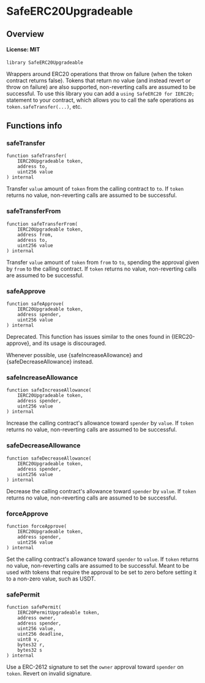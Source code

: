 # SafeERC20Upgradeable

## Overview

#### License: MIT

```solidity
library SafeERC20Upgradeable
```

Wrappers around ERC20 operations that throw on failure (when the token
contract returns false). Tokens that return no value (and instead revert or
throw on failure) are also supported, non-reverting calls are assumed to be
successful.
To use this library you can add a `using SafeERC20 for IERC20;` statement to your contract,
which allows you to call the safe operations as `token.safeTransfer(...)`, etc.
## Functions info

### safeTransfer

```solidity
function safeTransfer(
    IERC20Upgradeable token,
    address to,
    uint256 value
) internal
```

Transfer `value` amount of `token` from the calling contract to `to`. If `token` returns no value,
non-reverting calls are assumed to be successful.
### safeTransferFrom

```solidity
function safeTransferFrom(
    IERC20Upgradeable token,
    address from,
    address to,
    uint256 value
) internal
```

Transfer `value` amount of `token` from `from` to `to`, spending the approval given by `from` to the
calling contract. If `token` returns no value, non-reverting calls are assumed to be successful.
### safeApprove

```solidity
function safeApprove(
    IERC20Upgradeable token,
    address spender,
    uint256 value
) internal
```

Deprecated. This function has issues similar to the ones found in
{IERC20-approve}, and its usage is discouraged.

Whenever possible, use {safeIncreaseAllowance} and
{safeDecreaseAllowance} instead.
### safeIncreaseAllowance

```solidity
function safeIncreaseAllowance(
    IERC20Upgradeable token,
    address spender,
    uint256 value
) internal
```

Increase the calling contract's allowance toward `spender` by `value`. If `token` returns no value,
non-reverting calls are assumed to be successful.
### safeDecreaseAllowance

```solidity
function safeDecreaseAllowance(
    IERC20Upgradeable token,
    address spender,
    uint256 value
) internal
```

Decrease the calling contract's allowance toward `spender` by `value`. If `token` returns no value,
non-reverting calls are assumed to be successful.
### forceApprove

```solidity
function forceApprove(
    IERC20Upgradeable token,
    address spender,
    uint256 value
) internal
```

Set the calling contract's allowance toward `spender` to `value`. If `token` returns no value,
non-reverting calls are assumed to be successful. Meant to be used with tokens that require the approval
to be set to zero before setting it to a non-zero value, such as USDT.
### safePermit

```solidity
function safePermit(
    IERC20PermitUpgradeable token,
    address owner,
    address spender,
    uint256 value,
    uint256 deadline,
    uint8 v,
    bytes32 r,
    bytes32 s
) internal
```

Use a ERC-2612 signature to set the `owner` approval toward `spender` on `token`.
Revert on invalid signature.